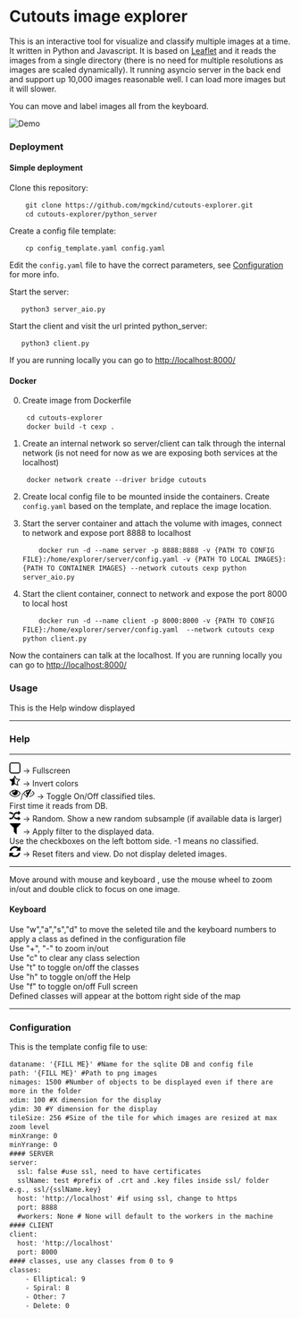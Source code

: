 # Cutouts image explorer

This is an interactive tool for visualize and classify multiple images at a time. It written in Python and Javascript. It is based on [Leaflet](https://leafletjs.com/) and it reads the images from a single directory (there is no need for multiple resolutions as images are scaled dynamically). It running asyncio server in the back end and support up 10,000 images reasonable well. I can load more images but it will slower.

You can move and label images all from the keyboard.

![Demo](demo/demo.gif)

### Deployment

#### Simple deployment

Clone this repository:

		git clone https://github.com/mgckind/cutouts-explorer.git
		cd cutouts-explorer/python_server

Create a config file template:

		cp config_template.yaml config.yaml

Edit the `config.yaml` file to have the correct parameters, see [Configuration](#Configuration) for more info.

Start the server:

	   python3 server_aio.py

Start the client and visit the url printed python_server:

	   python3 client.py

If you are running locally you can go to [http://localhost:8000/](http://localhost:8000/)

#### Docker

0. Create image from Dockerfile

        cd cutouts-explorer
        docker build -t cexp .

1. Create an internal network so server/client can talk through the internal network (is not need for now as we are exposing both services at the localhost)

        docker network create --driver bridge cutouts

2. Create local config file to be mounted inside the containers. Create `config.yaml` based on the template, and replace the image location.

3. Start the server container and attach the volume with images, connect to network and expose port 8888 to localhost

           docker run -d --name server -p 8888:8888 -v {PATH TO CONFIG FILE}:/home/explorer/server/config.yaml -v {PATH TO LOCAL IMAGES}:{PATH TO CONTAINER IMAGES} --network cutouts cexp python server_aio.py

4. Start the client container, connect to network and expose the port 8000 to local host

           docker run -d --name client -p 8000:8000 -v {PATH TO CONFIG FILE}:/home/explorer/server/config.yaml  --network cutouts cexp python client.py

Now the containers can talk at the localhost. 
If you are running locally you can go to [http://localhost:8000/](http://localhost:8000/)


### Usage

This is the Help window displayed


----

<h3>Help</h3> <hr><span><img src="icons/fa-square-o.png"/> -&gt; Fullscreen</span> <br><span><img src="icons/fa-star-half-o.png"/> -&gt; Invert colors</span> <br><span><img src="icons/fa-eye.png"/>/<img src="icons/fa-eye-slash.png"/> -&gt; Toggle On/Off classified tiles. <br>First time it reads from DB.</span> <br> <span><img src="icons/fa-random.png"/> -&gt; Random. Show a new random subsample (if available data is larger)</span> <br><span><img src="icons/fa-filter.png"/> -&gt; Apply filter to the displayed data.</span> <br> Use the checkboxes on the left bottom side. -1 means no classified. <br><span><img src="icons/fa-refresh.png"/> -&gt; Reset fiters and view. Do not display deleted images.</span> <br> <hr><p> Move around with mouse and keyboard , use the mouse wheel to zoom in/out and double click to focus on one image.</p><h4> Keyboard </h4>Use "w","a","s","d" to move the seleted tile and the keyboard numbers to apply a class as defined in the configuration file <br>Use "+", "-" to zoom in/out <br> Use "c" to clear any class selection <br> Use "t" to toggle on/off the classes <br>Use "h" to toggle on/off the Help<br> Use "f" to toggle on/off Full screen <br>Defined classes will appear at the bottom right side of the map

----

### Configuration

This is the template config file to use:

```
dataname: '{FILL ME}' #Name for the sqlite DB and config file
path: '{FILL ME}' #Path to png images
nimages: 1500 #Number of objects to be displayed even if there are more in the folder
xdim: 100 #X dimension for the display
ydim: 30 #Y dimension for the display
tileSize: 256 #Size of the tile for which images are resized at max zoom level
minXrange: 0
minYrange: 0
#### SERVER
server:
  ssl: false #use ssl, need to have certificates
  sslName: test #prefix of .crt and .key files inside ssl/ folder e.g., ssl/{sslName.key}
  host: 'http://localhost' #if using ssl, change to https
  port: 8888
  #workers: None # None will default to the workers in the machine
#### CLIENT
client:
  host: 'http://localhost'
  port: 8000
#### classes, use any classes from 0 to 9
classes:
    - Elliptical: 9
    - Spiral: 8
    - Other: 7
    - Delete: 0
```
